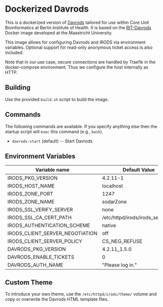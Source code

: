 # Dockerized Davrods

This is a dockerized version of [Davrods](https://github.com/UtrechtUniversity/davrods) tailored for use within Core Unit Bioinformatics at Berlin Institute of Health.
It is based on the [RIT-Davrods](https://github.com/MaastrichtUniversity/rit-davrods) Docker image developed at the Maastricht University.

This image allows for configuring Davrods and iRODS via environment variables. Optional support for read-only anonymous ticket access is also included.

Note that in our use case, secure connections are handled by Traefik in the
docker-compose environment. Thus we configure the host internally as HTTP.

## Building

Use the provided `build.sh` script to build the image.

## Commands

The following commands are available.
If you specify anything else then the startup script will `exec` this command (e.g., `bash`).

- `davrods-start` (default) -- Start Davrods

## Environment Variables

| Variable name                       | Default Value                     |
|-------------------------------------|-----------------------------------|
| IRODS_PKG_VERSION                   | 4.2.11-1                          |
| IRODS_HOST_NAME                     | localhost                         |
| IRODS_ZONE_PORT                     | 1247                              |
| IRODS_ZONE_NAME                     | sodarZone                         |
| IRODS_SSL_VERIFY_SERVER             | none                              |
| IRODS_SSL_CA_CERT_PATH              | /etc/httpd/irods/irods_server.crt |
| IRODS_AUTHENTICATION_SCHEME         | native                            |
| IRODS_CLIENT_SERVER_NEGOTIATION     | off                               |
| IRODS_CLIENT_SERVER_POLICY          | CS_NEG_REFUSE                     |
| DAVRODS_PKG_VERSION                 | 4.2.11_1.5.0                      |
| DAVRODS_ENABLE_TICKETS              | 0                                 |
| DAVRODS_AUTH_NAME                   | "Please log in."                  |

## Custom Theme

To introduce your own theme, use the `/etc/httpd/irods/theme/` volume and copy or overwrite the Davrods HTML template files.
